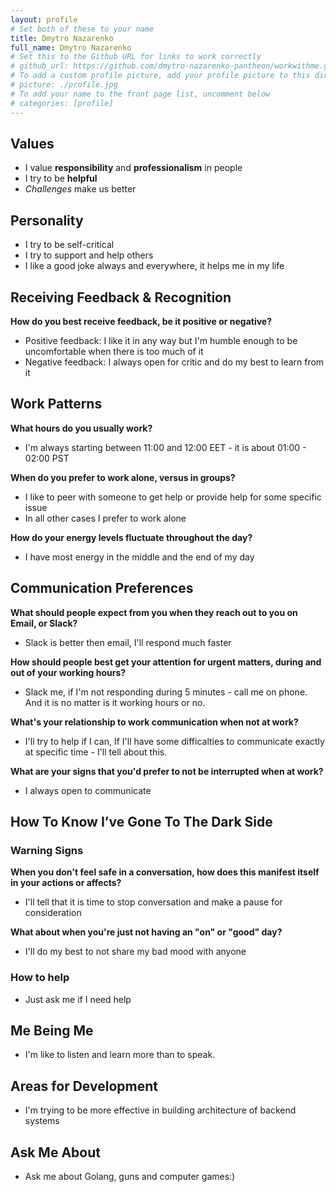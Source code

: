 ```yaml
---
layout: profile
# Set both of these to your name
title: Dmytro Nazarenko
full_name: Dmytro Nazarenko
# Set this to the Github URL for links to work correctly
# github_url: https://github.com/dmytro-nazarenko-pantheon/workwithme.guide-myguide/
# To add a custom profile picture, add your profile picture to this directory, update, and uncomment the relative link below.
# picture: ./profile.jpg
# To add your name to the front page list, uncomment below
# categories: [profile]
---
```


## Values

  - I value **responsibility** and **professionalism** in people
  - I try to be **helpful**
  - *Challenges* make us better

## Personality
  - I try to be self-critical
  - I try to support and help others
  - I like a good joke always and everywhere, it helps me in my life

## Receiving Feedback & Recognition

**How do you best receive feedback, be it positive or negative?**

  - Positive feedback: I like it in any way but I'm humble enough to be uncomfortable when there is too much of it
  - Negative feedback: I always open for critic and do my best to learn from it

## Work Patterns

**What hours do you usually work?**

  - I'm always starting between 11:00 and 12:00  EET - it is about 01:00 - 02:00  PST 

**When do you prefer to work alone, versus in groups?**

  - I like to peer with someone to get help or provide help for some specific issue
  - In all other cases I prefer to work alone

**How do your energy levels fluctuate throughout the day?**

  - I have most energy in the middle and the end of my day

## Communication Preferences

**What should people expect from you when they reach out to you on Email, or Slack?**

  - Slack is better then email, I'll respond much faster

**How should people best get your attention for urgent matters, during and out of your working hours?**

  - Slack me, if I'm not responding during 5 minutes - call me on phone. And it is no matter is it working hours or no.

**What's your relationship to work communication when not at work?**

  - I'll try to help if I can, If I'll have some difficalties to communicate exactly at specific time - I'll tell about this.

**What are your signs that you'd prefer to not be interrupted when at work?**

  - I always open to communicate

## How To Know I’ve Gone To The Dark Side

### Warning Signs

**When you don't feel safe in a conversation, how does this manifest itself in your actions or affects?**

  - I'll tell that it is time to stop conversation and make a pause for consideration 

**What about when you're just not having an "on" or "good" day?**

  - I'll do my best to not share my bad mood with anyone 

### How to help

 - Just ask me if I need help


## Me Being Me

 - I'm like to listen and learn more than to speak.

## Areas for Development

 - I'm trying to be more effective in building architecture of backend systems


## Ask Me About

  - Ask me about Golang, guns and computer games:)

